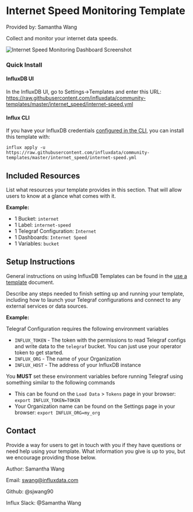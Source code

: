 # Internet Speed Monitoring Template

Provided by: Samantha Wang

Collect and monitor your internet data speeds. 


![Internet Speed Monitoring Dashboard Screenshot](https://github.com/sjwang90/community-templates/blob/internet-speed/internet_speed/internet-speed-dashboard.png)

### Quick Install

#### InfluxDB UI

In the InfluxDB UI, go to Settings->Templates and enter this URL: https://raw.githubusercontent.com/influxdata/community-templates/master/internet_speed/internet-speed.yml

#### Influx CLI
If you have your InfluxDB credentials [configured in the CLI](https://v2.docs.influxdata.com/v2.0/reference/cli/influx/config/), you can install this template with:

```
influx apply -u https://raw.githubusercontent.com/influxdata/community-templates/master/internet_speed/internet-speed.yml
```

## Included Resources

List what resources your template provides in this section. That will allow users to know at a glance what comes with it.

**Example:**

  - 1 Bucket: `internet`
  - 1 Label: `internet-speed`
  - 1 Telegraf Configuration: `Internet`
  - 1 Dashboards: `Internet Speed`
  - 1 Variables: `bucket`

## Setup Instructions

General instructions on using InfluxDB Templates can be found in the [use a template](../docs/use_a_template.md) document.

Describe any steps needed to finish setting up and running your template, including how to launch your Telegraf configurations and connect to any external services or data sources.

**Example:**
    
Telegraf Configuration requires the following environment variables
  - `INFLUX_TOKEN` - The token with the permissions to read Telegraf configs and write data to the `telegraf` bucket. You can just use your operator token to get started.
  - `INFLUX_ORG` - The name of your Organization
  - `INFLUX_HOST` - The address of your InfluxDB instance

You **MUST** set these environment variables before running Telegraf using something similar to the following commands
  - This can be found on the `Load Data` > `Tokens` page in your browser: `export INFLUX_TOKEN=TOKEN`
  - Your Organization name can be found on the Settings page in your browser: `export INFLUX_ORG=my_org`


## Contact

Provide a way for users to get in touch with you if they have questions or need help using your template. What information you give is up to you, but we encourage providing those below.

Author: Samantha Wang

Email: swang@influxdata.com

Github: @sjwang90

Influx Slack: @Samantha Wang
